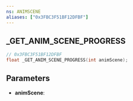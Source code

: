 ```yaml
---
ns: ANIMSCENE
aliases: ["0x3FBC3F51BF12DFBF"]
---
```

## _GET_ANIM_SCENE_PROGRESS

```c
// 0x3FBC3F51BF12DFBF
float _GET_ANIM_SCENE_PROGRESS(int animScene);
```

## Parameters
* **animScene**:
